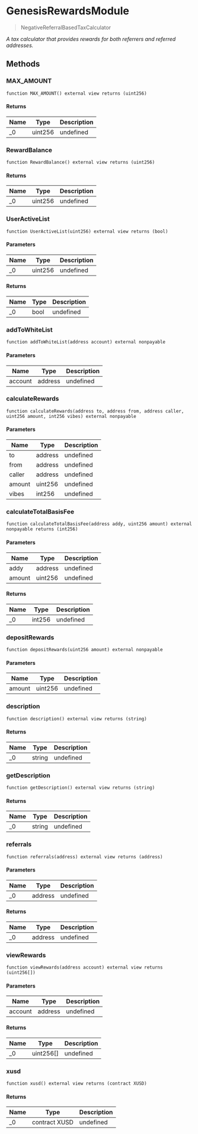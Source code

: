 # GenesisRewardsModule



> NegativeReferralBasedTaxCalculator



*A tax calculator that provides rewards for both referrers and referred addresses.*

## Methods

### MAX_AMOUNT

```solidity
function MAX_AMOUNT() external view returns (uint256)
```






#### Returns

| Name | Type | Description |
|---|---|---|
| _0 | uint256 | undefined |

### RewardBalance

```solidity
function RewardBalance() external view returns (uint256)
```






#### Returns

| Name | Type | Description |
|---|---|---|
| _0 | uint256 | undefined |

### UserActiveList

```solidity
function UserActiveList(uint256) external view returns (bool)
```





#### Parameters

| Name | Type | Description |
|---|---|---|
| _0 | uint256 | undefined |

#### Returns

| Name | Type | Description |
|---|---|---|
| _0 | bool | undefined |

### addToWhiteList

```solidity
function addToWhiteList(address account) external nonpayable
```





#### Parameters

| Name | Type | Description |
|---|---|---|
| account | address | undefined |

### calculateRewards

```solidity
function calculateRewards(address to, address from, address caller, uint256 amount, int256 vibes) external nonpayable
```





#### Parameters

| Name | Type | Description |
|---|---|---|
| to | address | undefined |
| from | address | undefined |
| caller | address | undefined |
| amount | uint256 | undefined |
| vibes | int256 | undefined |

### calculateTotalBasisFee

```solidity
function calculateTotalBasisFee(address addy, uint256 amount) external nonpayable returns (int256)
```





#### Parameters

| Name | Type | Description |
|---|---|---|
| addy | address | undefined |
| amount | uint256 | undefined |

#### Returns

| Name | Type | Description |
|---|---|---|
| _0 | int256 | undefined |

### depositRewards

```solidity
function depositRewards(uint256 amount) external nonpayable
```





#### Parameters

| Name | Type | Description |
|---|---|---|
| amount | uint256 | undefined |

### description

```solidity
function description() external view returns (string)
```






#### Returns

| Name | Type | Description |
|---|---|---|
| _0 | string | undefined |

### getDescription

```solidity
function getDescription() external view returns (string)
```






#### Returns

| Name | Type | Description |
|---|---|---|
| _0 | string | undefined |

### referrals

```solidity
function referrals(address) external view returns (address)
```





#### Parameters

| Name | Type | Description |
|---|---|---|
| _0 | address | undefined |

#### Returns

| Name | Type | Description |
|---|---|---|
| _0 | address | undefined |

### viewRewards

```solidity
function viewRewards(address account) external view returns (uint256[])
```





#### Parameters

| Name | Type | Description |
|---|---|---|
| account | address | undefined |

#### Returns

| Name | Type | Description |
|---|---|---|
| _0 | uint256[] | undefined |

### xusd

```solidity
function xusd() external view returns (contract XUSD)
```






#### Returns

| Name | Type | Description |
|---|---|---|
| _0 | contract XUSD | undefined |




